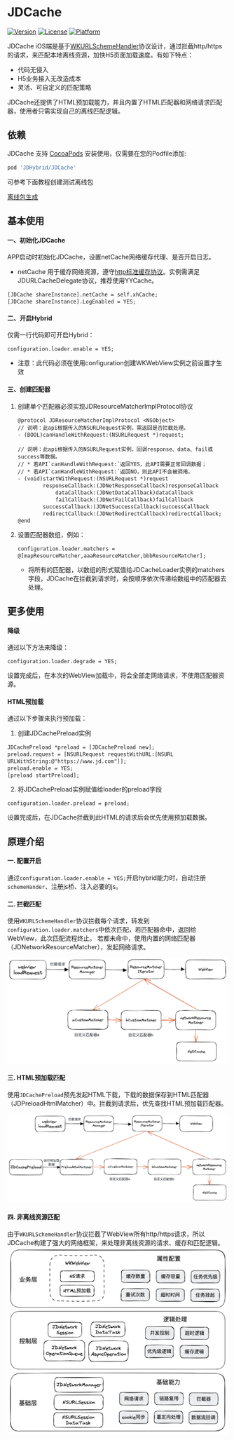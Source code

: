 # JDCache

[![Version](https://img.shields.io/cocoapods/v/XBridge.svg?style=flat)](https://cocoapods.org/pods/JDHybrid/JDCache)
[![License](https://img.shields.io/cocoapods/l/XBridge.svg?style=flat)](https://cocoapods.org/pods/JDHybrid/JDCache)
[![Platform](https://img.shields.io/cocoapods/p/XBridge.svg?style=flat)](https://cocoapods.org/pods/JDHybrid/JDCache)

JDCache iOS端是基于[WKURLSchemeHandler](https://developer.apple.com/documentation/webkit/wkurlschemehandler)协议设计，通过拦截http/https的请求，来匹配本地离线资源，加快H5页面加载速度。有如下特点：
+ 代码无侵入
+ H5业务接入无改造成本
+ 灵活、可自定义的匹配策略

JDCache还提供了HTML预加载能力，并且内置了HTML匹配器和网络请求匹配器，使用者只需实现自己的离线匹配逻辑。


## 依赖

JDCache 支持 [CocoaPods](https://cocoapods.org) 安装使用，仅需要在您的Podfile添加:

```ruby
pod 'JDHybrid/JDCache'
```

可参考下面教程创建测试离线包

[离线包生成](../../../nodejs/README.md)

## 基本使用

#### 一、初始化JDCache
APP启动时初始化JDCache，设置netCache网络缓存代理、是否开启日志。
* netCache 用于缓存网络资源，遵守[http标准缓存协议](https://developer.mozilla.org/zh-CN/docs/Web/HTTP/Caching)。实例需满足JDURLCacheDelegate协议，推荐使用YYCache。

```objc
[JDCache shareInstance].netCache = self.xhCache;
[JDCache shareInstance].LogEnabled = YES;
```

#### 二、开启Hybrid

仅需一行代码即可开启Hybrid：

```objc
configuration.loader.enable = YES;
```

* 注意：此代码必须在使用configuration创建WKWebView实例之前设置才生效


#### 三、创建匹配器

1. 创建单个匹配器必须实现JDResourceMatcherImplProtocol协议
   
    ```objc
    @protocol JDResourceMatcherImplProtocol <NSObject>
    // 说明：此api根据传入的NSURLRequest实例，需返回是否拦截处理。
    - (BOOL)canHandleWithRequest:(NSURLRequest *)request;

    // 说明：此api根据传入的NSURLRequest实例，回调response、data、fail或success等数据。
    // * 若API`canHandleWithRequest:`返回YES，此API需要正常回调数据；
    // * 若API`canHandleWithRequest:`返回NO，则此API不会被调用。
    - (void)startWithRequest:(NSURLRequest *)request
            responseCallback:(JDNetResponseCallback)responseCallback
                dataCallback:(JDNetDataCallback)dataCallback
                failCallback:(JDNetFailCallback)failCallback
            successCallback:(JDNetSuccessCallback)successCallback
            redirectCallback:(JDNetRedirectCallback)redirectCallback;
    @end
    ```

2. 设置匹配器数组，例如：

    ```objc
    configuration.loader.matchers = @[mapResourceMatcher,aaaResourceMatcher,bbbResourceMatcher];
    ```
    * 将所有的匹配器，以数组的形式赋值给JDCacheLoader实例的matchers字段，JDCache在拦截到请求时，会按顺序依次传递给数组中的匹配器去处理。

## 更多使用

#### 降级

通过以下方法来降级：

```objc
configuration.loader.degrade = YES;
```
设置完成后，在本次的WebView加载中，将会全部走网络请求，不使用匹配器资源。

#### HTML预加载

通过以下步骤来执行预加载：

1. 创建JDCachePreload实例

```objc
JDCachePreload *preload = [JDCachePreload new];
preload.request = [NSURLRequest requestWithURL:[NSURL URLWithString:@"https://www.jd.com"]];
preload.enable = YES;
[preload startPreload];
```

2. 将JDCachePreload实例赋值给loader的preload字段
   
```objc
configuration.loader.preload = preload;
```

设置完成后，在JDCache拦截到此HTML的请求后会优先使用预加载数据。

## 原理介绍
#### 一. 配置开启
通过`configuration.loader.enable = YES;`开启hybrid能力时，自动注册`schemeHander`、注册js桥、注入必要的js。

#### 二. 拦截匹配
使用`WKURLSchemeHandler`协议拦截每个请求，转发到`configuration.loader.matchers`中依次匹配，若匹配器命中，返回给WebView，此次匹配流程终止。
若都未命中，使用内置的网络匹配器（JDNetworkResourceMatcher），发起网络请求。

![iOS匹配流程图](../../../doc/ios_resource_match.png)

#### 三. HTML预加载匹配
使用`JDCachePreload`预先发起HTML下载，下载的数据保存到HTML匹配器（JDPreloadHtmlMatcher）中。拦截到请求后，优先查找HTML预加载匹配器。

![iOSHTML匹配流程图](../../../doc/ios_resource_match_html.png)

#### 四. 非离线资源匹配
由于`WKURLSchemeHandler`协议拦截了WebView所有http/https请求，所以JDCache构建了强大的网络框架，来处理非离线资源的请求、缓存和匹配逻辑。
![iOSHTML匹配流程图](../../../doc/ios_resource_match_net.png)

